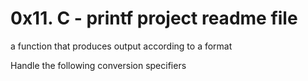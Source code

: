 # 0x11. C - printf project readme file 

a function that produces output according to a format

Handle the following conversion specifiers
